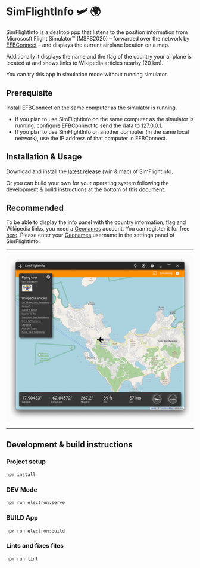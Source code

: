 # SimFlightInfo 🛩 🌍

SimFlightInfo is a desktop ppp that listens to the position information from Micrososft Flight Simulator™ (MSFS2020)  – forwarded over the network by [EFBConnect](https://github.com/ollyau/EFBConnect/releases) – and displays the current airplane location on a map.

Additionally it displays the name and the flag of the country your airplane is located at and shows links to Wikipedia articles nearby (20 km).

You can try this app in simulation mode without running simulator.

## Prerequisite

Install [EFBConnect](https://github.com/ollyau/EFBConnect/releases) on the same computer as the simulator is running.

- If you plan to use SimFlightInfo on the same computer as the simulator is running, configure EFBConnect to send the data to 127.0.0.1.
- If you plan to use SimFlightInfo on another computer (in the same local network), use the IP address of that computer in EFBConnect.

## Installation & Usage

Download and install the [latest release](https://github.com/ahles/SimFlightInfo/releases/latest) (win & mac) of SimFlightInfo.

Or you can build your own for your operating system following the development & build instructions at the bottom of this document.

## Recommended

To be able to display the info panel with the country information, flag and Wikipedia links, you need a [Geonames](http://www.geonames.org/) account. You can register it for free [here](https://www.geonames.org/login). Please enter your [Geonames](http://www.geonames.org/) username in the settings panel of SimFlightInfo.

---

![Screenshot](/docs/screenshot.png?raw=true "SimFlightInfo Screenshot")

---

## Development & build instructions

### Project setup
```
npm install
```

### DEV Mode
```
npm run electron:serve
```

### BUILD App
```
npm run electron:build
```

### Lints and fixes files
```
npm run lint
```
